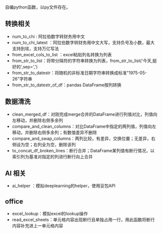 自编python函数，以py文件存在。<br>


## 转换相关 
- num_to_chi : 阿拉伯数字转财务用中文
- num_to_chi_latest ：阿拉伯数字转财务用中文大写，支持负号及小数，最大支持到垓，支持万亿写法
- from_excel_cols_to_list ：excel粘贴列名转换为列表
- from_str_to_list：将带分隔符的字符串转换为列表，from_str_to_list('今天,挺好的',sep=',')
- from_str_to_datestr：将随机的非标准日期字符串转换成标准"1975-05-26"字符串
- from_str_to_datestr_of_df：pandas DataFrame按列转换
## 数据清洗
- clean_merged_df：对刚完成merge合并的DataFrame进行列值对比，列值向左移动，并删除右侧多余列
- compare_and_clean_columns：对比DataFrame中指定的两列值，列值向左移动，并删除右侧多余列；有数值差异不删除
- compare_and_swap_columns：两列比较，有差异，交换位置；无差异，右侧设为空；右列全为空，删除该列
- to_concat_df_broken_lines：断行合并；DataFrame某列值有断行情况，以索引列为基准对指定的列进行断行向上合并
## AI 相关
- ai_helper ：模拟deeplearning的helper，使用豆包API
## office
- excel_lookup：模拟excel的lookup操作
- read_excel_sheets：单元格内容出现断行且单独占用一行，用此函数将断行内容补充进上一单元格内容
